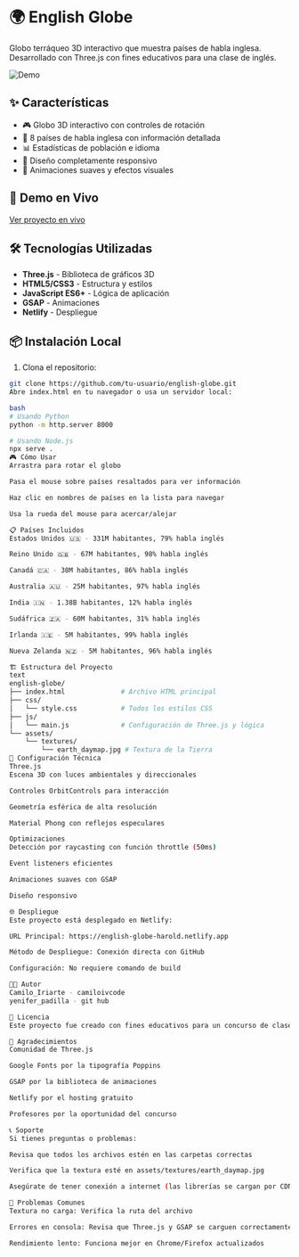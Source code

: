 # 🌍 English Globe

Globo terráqueo 3D interactivo que muestra países de habla inglesa. Desarrollado con Three.js con fines educativos para una clase de inglés.

![Demo](https://via.placeholder.com/800x400/2c3e50/ffffff?text=English+Globe+Demo)

## ✨ Características

- 🎮 Globo 3D interactivo con controles de rotación
- 🏴 8 países de habla inglesa con información detallada
- 📊 Estadísticas de población e idioma
- 📱 Diseño completamente responsivo
- 🎨 Animaciones suaves y efectos visuales

## 🚀 Demo en Vivo

[Ver proyecto en vivo](https://english-globe-harold.netlify.app)

## 🛠️ Tecnologías Utilizadas

- **Three.js** - Biblioteca de gráficos 3D
- **HTML5/CSS3** - Estructura y estilos
- **JavaScript ES6+** - Lógica de aplicación
- **GSAP** - Animaciones
- **Netlify** - Despliegue

## 📦 Instalación Local

1. Clona el repositorio:
```bash
git clone https://github.com/tu-usuario/english-globe.git
Abre index.html en tu navegador o usa un servidor local:

bash
# Usando Python
python -m http.server 8000

# Usando Node.js
npx serve .
🎮 Cómo Usar
Arrastra para rotar el globo

Pasa el mouse sobre países resaltados para ver información

Haz clic en nombres de países en la lista para navegar

Usa la rueda del mouse para acercar/alejar

📋 Países Incluidos
Estados Unidos 🇺🇸 - 331M habitantes, 79% habla inglés

Reino Unido 🇬🇧 - 67M habitantes, 98% habla inglés

Canadá 🇨🇦 - 38M habitantes, 86% habla inglés

Australia 🇦🇺 - 25M habitantes, 97% habla inglés

India 🇮🇳 - 1.38B habitantes, 12% habla inglés

Sudáfrica 🇿🇦 - 60M habitantes, 31% habla inglés

Irlanda 🇮🇪 - 5M habitantes, 99% habla inglés

Nueva Zelanda 🇳🇿 - 5M habitantes, 96% habla inglés

🏗️ Estructura del Proyecto
text
english-globe/
├── index.html              # Archivo HTML principal
├── css/
│   └── style.css           # Todos los estilos CSS
├── js/
│   └── main.js             # Configuración de Three.js y lógica
└── assets/
    └── textures/
        └── earth_daymap.jpg # Textura de la Tierra
🔧 Configuración Técnica
Three.js
Escena 3D con luces ambientales y direccionales

Controles OrbitControls para interacción

Geometría esférica de alta resolución

Material Phong con reflejos especulares

Optimizaciones
Detección por raycasting con función throttle (50ms)

Event listeners eficientes

Animaciones suaves con GSAP

Diseño responsivo

🌐 Despliegue
Este proyecto está desplegado en Netlify:

URL Principal: https://english-globe-harold.netlify.app

Método de Despliegue: Conexión directa con GitHub

Configuración: No requiere comando de build

👨‍💻 Autor
Camilo_Iriarte - camiloivcode
yenifer_padilla - git hub

📄 Licencia
Este proyecto fue creado con fines educativos para un concurso de clase de inglés.

🙏 Agradecimientos
Comunidad de Three.js

Google Fonts por la tipografía Poppins

GSAP por la biblioteca de animaciones

Netlify por el hosting gratuito

Profesores por la oportunidad del concurso

📞 Soporte
Si tienes preguntas o problemas:

Revisa que todos los archivos estén en las carpetas correctas

Verifica que la textura esté en assets/textures/earth_daymap.jpg

Asegúrate de tener conexión a internet (las librerías se cargan por CDN)

🐛 Problemas Comunes
Textura no carga: Verifica la ruta del archivo

Errores en consola: Revisa que Three.js y GSAP se carguen correctamente

Rendimiento lento: Funciona mejor en Chrome/Firefox actualizados
